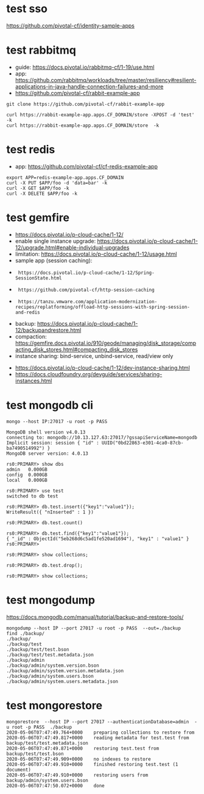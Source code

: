 # test sso
https://github.com/pivotal-cf/identity-sample-apps

# test rabbitmq 
- guide: https://docs.pivotal.io/rabbitmq-cf/1-19/use.html
- app: https://github.com/rabbitmq/workloads/tree/master/resiliency#resilient-applications-in-java-handle-connection-failures-and-more
- https://github.com/pivotal-cf/rabbit-example-app
```
git clone https://github.com/pivotal-cf/rabbit-example-app

curl https://rabbit-example-app.apps.CF_DOMAIN/store -XPOST -d 'test' -k
curl https://rabbit-example-app.apps.CF_DOMAIN/store  -k
```

# test redis
- app: https://github.com/pivotal-cf/cf-redis-example-app
```
export APP=redis-example-app.apps.CF_DOMAIN
curl -X PUT $APP/foo -d 'data=bar' -k
curl -X GET $APP/foo -k
curl -X DELETE $APP/foo -k

```

# test gemfire
- https://docs.pivotal.io/p-cloud-cache/1-12/
- enable single instance upgrade: https://docs.pivotal.io/p-cloud-cache/1-12/upgrade.html#enable-individual-upgrades
- limitation: https://docs.pivotal.io/p-cloud-cache/1-12/usage.html
- sample app (session caching): 
*      https://docs.pivotal.io/p-cloud-cache/1-12/Spring-SessionState.html
*      https://github.com/pivotal-cf/http-session-caching
*      https://tanzu.vmware.com/application-modernization-recipes/replatforming/offload-http-sessions-with-spring-session-and-redis
- backup: https://docs.pivotal.io/p-cloud-cache/1-12/backupandrestore.html
- compaction: https://gemfire.docs.pivotal.io/910/geode/managing/disk_storage/compacting_disk_stores.html#compacting_disk_stores
- instance sharing: bind-service, unbind-service, read/view only
*  https://docs.pivotal.io/p-cloud-cache/1-12/dev-instance-sharing.html
*  https://docs.cloudfoundry.org/devguide/services/sharing-instances.html



# test  mongodb cli 
```
mongo --host IP:27017 -u root -p PASS

MongoDB shell version v4.0.13
connecting to: mongodb://10.13.127.63:27017/?gssapiServiceName=mongodb
Implicit session: session { "id" : UUID("0bd22863-e301-4ca0-87cb-ba7490514992") }
MongoDB server version: 4.0.13

rs0:PRIMARY> show dbs
admin   0.000GB
config  0.000GB
local   0.000GB

rs0:PRIMARY> use test
switched to db test

rs0:PRIMARY> db.test.insert({"key1":"value1"});
WriteResult({ "nInserted" : 1 })

rs0:PRIMARY> db.test.count()

rs0:PRIMARY> db.test.find({"key1":"value1"});
{ "_id" : ObjectId("5eb268d6c5ad1fe520ad1694"), "key1" : "value1" }
rs0:PRIMARY>

rs0:PRIMARY> show collections;

rs0:PRIMARY> db.test.drop();

rs0:PRIMARY> show collections;

```

# test  mongodump
https://docs.mongodb.com/manual/tutorial/backup-and-restore-tools/
```
mongodump --host IP --port 27017 -u root -p PASS  --out=./backup
find ./backup/
./backup/
./backup/test
./backup/test/test.bson
./backup/test/test.metadata.json
./backup/admin
./backup/admin/system.version.bson
./backup/admin/system.version.metadata.json
./backup/admin/system.users.bson
./backup/admin/system.users.metadata.json
```

# test mongorestore
```
mongorestore  --host IP --port 27017 --authenticationDatabase=admin  -u root -p PASS  ./backup
2020-05-06T07:47:49.764+0000	preparing collections to restore from
2020-05-06T07:47:49.817+0000	reading metadata for test.test from backup/test/test.metadata.json
2020-05-06T07:47:49.871+0000	restoring test.test from backup/test/test.bson
2020-05-06T07:47:49.909+0000	no indexes to restore
2020-05-06T07:47:49.910+0000	finished restoring test.test (1 document)
2020-05-06T07:47:49.910+0000	restoring users from backup/admin/system.users.bson
2020-05-06T07:47:50.072+0000	done
```



